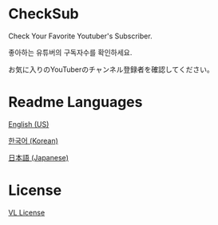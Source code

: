 # CheckSub
Check Your Favorite Youtuber's Subscriber.

좋아하는 유튜버의 구독자수를 확인하세요.

お気に入りのYouTuberのチャンネル登録者を確認してください。

# Readme Languages
[English (US)](https://github.com/cottons-kr/CheckSub/blob/main/README-us.md)

[한국어 (Korean)](https://github.com/cottons-kr/CheckSub/blob/main/README-kr.md)

[日本語 (Japanese)](https://github.com/cottons-kr/CheckSub/blob/main/README-jp.md)

# License
[VL License](https://fluffy-cat-594.notion.site/LICENSE-512b389faf6f4960bf74fb7a4ee929ba)

